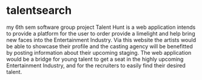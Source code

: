 # talentsearch
my 6th sem software group project
Talent Hunt is a web application intends to provide a platform for the user to order provide a 
limelight and help bring new faces into the Entertainment Industry. Via this website the artists 
would be able to showcase their profile and the casting agency will be benefitted by posting 
information about their upcoming staging. The web application would be a bridge for young 
talent to get a seat in the highly upcoming Entertainment Industry, and for the recruiters to easily 
find their desired talent.
